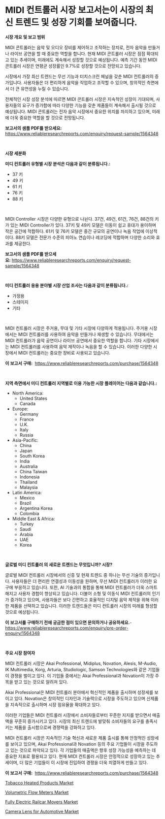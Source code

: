 <p><h1>MIDI 컨트롤러 시장 보고서는이 시장의 최신 트렌드 및 성장 기회를 보여줍니다.</h1></p><p><strong>시장 개요 및 보고 범위</strong></p>
<p><p>MIDI 콘트롤러는 음악 및 오디오 장비를 제어하고 조작하는 장치로, 전자 음악을 만들거나 라이브 공연을 할 때 중요한 역할을 합니다. 현재 MIDI 콘트롤러 시장은 점점 확대되고 있는 추세이며, 미래에도 계속해서 성장할 것으로 예상됩니다. 예측 기간 동안 MIDI 콘트롤러 시장은 연평균 성장률인 9.7%로 성장할 것으로 전망되고 있습니다. </p><p>시장에서 가장 최신 트렌드는 무선 기능과 터치스크린 페널을 갖춘 MIDI 컨트롤러의 증가입니다. 사용자들은 더 편리하게 음악을 작업하고 조작할 수 있으며, 창의적인 측면에서 더 큰 유연성을 누릴 수 있습니다. </p><p>전체적인 시장 성장 분석에 따르면 MIDI 콘트롤러 시장은 지속적인 성장이 기대되며, 사용자들의 요구가 증가함에 따라 다양한 기능을 갖춘 제품들이 계속해서 출시될 것으로 예상됩니다. MIDI 콘트롤러는 전자 음악 시장에서 중요한 위치를 차지하고 있으며, 미래에 더욱 중요한 역할을 할 것으로 전망됩니다.</p></p>
<p><strong>보고서의 샘플 PDF를 받으세요:</strong> <a href="https://www.reliableresearchreports.com/enquiry/request-sample/1564348">https://www.reliableresearchreports.com/enquiry/request-sample/1564348</a></p>
<p>&nbsp;</p>
<p><strong>시장 세분화</strong></p>
<p><strong>미디 컨트롤러 유형별 시장 분석은 다음과 같이 분류됩니다.:</strong></p>
<p><ul><li>37 키</li><li>49 키</li><li>61 키</li><li>76 키</li><li>88 키</li></ul></p>
<p>&nbsp;</p>
<p><p>MIDI Controller 시장은 다양한 유형으로 나뉜다. 37건, 49건, 61건, 76건, 88건의 키가 있는 MIDI Controller가 있다. 37키 및 49키 모델은 이동이 쉽고 휴대가 용이하며 작은 공간에 적합하다. 61키 및 76키 모델은 중간 규모의 공연이나 녹음 작업에 이상적이다. 88키 모델은 전문가 수준의 피아노 연습이나 레코딩에 적합하며 다양한 소리와 효과를 제공한다.</p></p>
<p><strong>보고서의 샘플 PDF를 받으세요:</strong>&nbsp;<a href="https://www.reliableresearchreports.com/enquiry/request-sample/1564348">https://www.reliableresearchreports.com/enquiry/request-sample/1564348</a></p>
<p>&nbsp;</p>
<p><strong> 미디 컨트롤러 응용 분야별 시장 산업 조사는 다음과 같이 분류됩니다.:</strong></p>
<p><ul><li>가정용</li><li>스테이지</li><li>기타</li></ul></p>
<p>&nbsp;</p>
<p><p>MIDI 컨트롤러 시장은 주거용, 무대 및 기타 시장에 다양하게 적용됩니다. 주거용 시장에서는 MIDI 컨트롤러를 사용하여 음악을 만들거나 재생할 수 있습니다. 무대에서는 MIDI 컨트롤러가 음악 공연이나 라이브 공연에서 중요한 역할을 합니다. 기타 시장에서는 MIDI 컨트롤러를 사용하여 음악 제작이나 녹음을 할 수 있습니다. 이러한 다양한 시장에서 MIDI 컨트롤러는 중요한 장비로 사용되고 있습니다.</p></p>
<p><strong>이 보고서 구매:</strong>&nbsp; <a href="https://www.reliableresearchreports.com/purchase/1564348">https://www.reliableresearchreports.com/purchase/1564348</a></p>
<p>&nbsp;</p>
<p><strong>지역 측면에서 미디 컨트롤러 지역별로 이용 가능한 시장 플레이어는 다음과 같습니다.:</strong></p>
<p><ul>
    <li>
        North America:
        <ul>
            <li>United States</li>
            <li>Canada</li>
        </ul>
    </li>
    <li>
        Europe:
        <ul>
            <li>Germany</li>
            <li>France</li>
            <li>U.K.</li>
            <li>Italy</li>
            <li>Russia</li>
        </ul>
    </li>
    <li>
        Asia-Pacific:
        <ul>
            <li>China</li>
            <li>Japan</li>
            <li>South Korea</li>
            <li>India</li>
            <li>Australia</li>
            <li>China Taiwan</li>
            <li>Indonesia</li>
            <li>Thailand</li>
            <li>Malaysia</li>
        </ul>
    </li>
    <li>
        Latin America:
        <ul>
            <li>Mexico</li>
            <li>Brazil</li>
            <li>Argentina Korea</li>
            <li>Colombia</li>
        </ul>
    </li>
    <li>
        Middle East & Africa:
        <ul>
            <li>Turkey</li>
            <li>Saudi</li>
            <li>Arabia</li>
            <li>UAE</li>
            <li>Korea</li>
        </ul>
    </li>
    </ul></p>
<p>&nbsp;</p>
<p><strong>글로벌 미디 컨트롤러 의 새로운 트렌드는 무엇입니까? 시장?</strong></p>
<p><p>글로벌 MIDI 컨트롤러 시장에서의 신흥 및 현재 트렌드 중 하나는 무선 기술의 증가입니다. 사용자들은 더 편리한 연결성과 이동성을 원하며, 무선 MIDI 컨트롤러가 이러한 요구에 부응하고 있습니다. 또한, AI 기술과의 통합을 통해 MIDI 컨트롤러가 더욱 스마트해지고 사용자 경험이 향상되고 있습니다. 더불어 소형 및 이동식 MIDI 컨트롤러의 인기가 증가하고 있으며, 사용자들은 보다 간편하고 효율적인 디지털 음악 제작을 위해 이러한 제품을 선택하고 있습니다. 이러한 트렌드들은 미디 컨트롤러 시장의 미래를 형성할 것으로 예상됩니다.</p></p>
<p><strong>이 보고서를 구매하기 전에 궁금한 점이 있으면 문의하거나 공유하세요.</strong>- <a href="https://www.reliableresearchreports.com/enquiry/pre-order-enquiry/1564348">https://www.reliableresearchreports.com/enquiry/pre-order-enquiry/1564348</a></p>
<p>&nbsp;</p>
<p><strong>주요 시장 참여자</strong></p>
<p><p>MIDI 컨트롤러 시장은 Akai Professional, Midiplus, Novation, Alesis, M-Audio, IK Multimedia, Korg, Arturia, Studiologic, Samson Technologies와 같은 기업들이 경쟁을 벌이고 있다. 이 기업들 중에서는 Akai Professional과 Novation이 가장 주목을 받고 있는 것으로 알려져 있다. </p><p>Akai Professional은 MIDI 컨트롤러 분야에서 혁신적인 제품을 출시하며 성장세를 보이고 있다. Novation은 창의적인 디자인과 기술력으로 시장을 주도하고 있으며 신제품을 지속적으로 출시하며 시장 점유율을 확대하고 있다.</p><p>이러한 기업들은 MIDI 컨트롤러 시장에서 소비자들로부터 꾸준한 지지를 받으면서 매출액을 꾸준히 증가시키고 있다. 시장의 최신 트렌드에 발맞춰 소비자들의 요구를 충족시키는 제품을 출시함으로써 경쟁력을 강화하고 있다.</p><p>MIDI 컨트롤러 시장은 지속적인 기술 혁신과 새로운 제품 출시를 통해 안정적인 성장세를 보이고 있으며, Akai Professional과 Novation 등의 주요 기업들이 시장을 주도하고 있는 것으로 파악되고 있다. 각 기업들의 매출액은 향후 성장 가능성을 예측하는 데 중요한 지표로 활용되고 있다. 현재 MIDI 컨트롤러 시장은 안정적으로 성장하고 있는 추세이며, 더 많은 기업들이 이 시장에 진입하여 경쟁을 더욱 치열하게 만들고 있다.</p></p>
<p><strong>이 보고서 구매:</strong>&nbsp;&nbsp;<a href="https://www.reliableresearchreports.com/purchase/1564348">https://www.reliableresearchreports.com/purchase/1564348</a></p>
<p><p><a href="https://github.com/kathiaseamanalvaradovlprc2h/Market-Research-Report-List-1/blob/main/tobacco-heated-products-market.md">Tobacco Heated Products Market</a></p><p><a href="https://view.publitas.com/reportprime-1/insights-into-volumetric-flow-meters-market-size-analysing-market-share-trends-and-growth-from-2024-to-2031/">Volumetric Flow Meters Market</a></p><p><a href="https://fearless-okapi-6c8.notion.site/Fully-Electric-Railcar-Movers-Market-Research-Report-The-Key-To-Successful-Business-Strategy-Foreca-f3e2b6793334414a9a98473661af8fe0">Fully Electric Railcar Movers Market</a></p><p><a href="https://scarlet-rocket-c63.notion.site/Insights-into-Camera-Lens-for-Automotive-Market-Size-Analysing-Market-Share-Trends-and-Growth-fro-899d036b17c24279ad57112a90860359">Camera Lens for Automotive Market</a></p></p>
